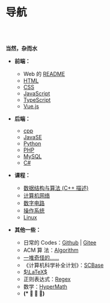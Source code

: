 # 导航

<br>
&emsp;

**当然，杂而水**

- **前端：**

  - Web 的 [README](./Web/README.md)
  - [HTML](./Web/HTML.md)
  - [CSS](./Web/CSS.md)
  - [JavaScript](./Web/JavaScript/JavaScript.md)
  - [TypeScript](Web/TypeScript.md)
  - [Vue.js](./Web/Vue.js/Vue.js.md)

- **后端：**

  - [cpp](./Cpp.md)
  - [JavaSE](./Java/JavaSE.md)
  - [Python](./Python.md)
  - [PHP](./Web/PHP.md)
  - [MySQL](./MySQL.md)
  - [C#](./CSharp.md)

- **课程：**

  - [数据结构与算法 (C++ 描述)](Algorithm/DataStruct.md)
  - [计算机网络](CSBase/Computer_Networks/README.md)
  - [数字电路](CSBase/Digital_Electronics/README.md)
  - [操作系统](CSBase/Operation_System/README.md)
  - [Linux](CSBase/Operation_System/Linux.md)

- **其他一些：**

  - 日常的 Codes：[Github](https://github.com/Organic-Fish/FishCode) | [Gitee](https://gitee.com/OrganicFish/FishCode)
  - ACM 算 法：[Algorithm](./Algorithm/README.md)
  - [一堆奇怪的......](./balabala/README.md)
  - 《计算机科学补全计划》：[SCBase](CSBase/README.md)
  - [$\LaTeX$](./LaTeX.md)
  - 正则表达式：[Regex](./Regex.md)
  - 数学：[HyperMath](./HyperMath/README.md)
  - **(\* ﾟ ∇ ﾟ)**
